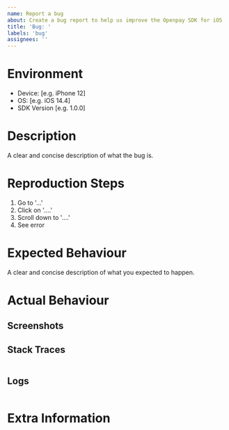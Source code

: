 ```yaml
---
name: Report a bug
about: Create a bug report to help us improve the Openpay SDK for iOS
title: 'Bug: '
labels: 'bug'
assignees: ''
---
```

<!--
Please be clear and concise at every step.
-->

#  Environment
 - Device: [e.g. iPhone 12]
 - OS: [e.g. iOS 14.4]
 - SDK Version [e.g. 1.0.0]

#  Description
<!--
Describe the issue.
-->
A clear and concise description of what the bug is.

# Reproduction Steps
<!--
Provide detailed steps to reproduce the issue. Include code if necessary.
-->
1. Go to '...'
2. Click on '....'
3. Scroll down to '....'
4. See error

# Expected Behaviour
A clear and concise description of what you expected to happen.

# Actual Behaviour
<!--
Describe what actually happens. Provide screenshots, stack traces and logs where applicable. If logs or stack traces exceed ten lines then paste them in to a gist and link to them here.
-->

## Screenshots

## Stack Traces
```
```

## Logs
```
```

# Extra Information
<!--
Reference anything you think related to this issue; include other PRs, Issues, Stack Overflow posts, etc.
-->
